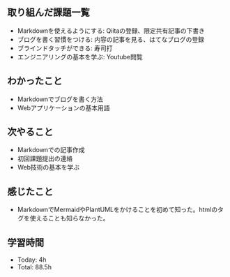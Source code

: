 ## 取り組んだ課題一覧
- Markdownを使えるようにする: Qiitaの登録、限定共有記事の下書き
- ブログを書く習慣をつける: 内容の記事を見る、はてなブログの登録
- ブラインドタッチができる: 寿司打
- エンジニアリングの基本を学ぶ: Youtube閲覧
## わかったこと
- Markdownでブログを書く方法
- Webアプリケーションの基本用語
## 次やること
- Markdownでの記事作成
- 初回課題提出の連絡
- Web技術の基本を学ぶ
## 感じたこと
- MarkdownでMermaidやPlantUMLをかけることを初めて知った。htmlのタグを使えることも知らなかった。
## 学習時間
- Today: 4h
- Total: 88.5h
